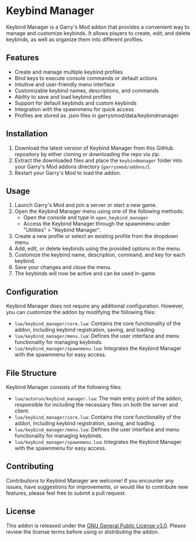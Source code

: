 # Keybind Manager

Keybind Manager is a Garry's Mod addon that provides a convenient way to manage and customize keybinds. It allows players to create, edit, and delete keybinds, as well as organize them into different profiles.

## Features

- Create and manage multiple keybind profiles
- Bind keys to execute console commands or default actions
- Intuitive and user-friendly menu interface
- Customizable keybind names, descriptions, and commands
- Ability to save and load keybind profiles
- Support for default keybinds and custom keybinds
- Integration with the spawnmenu for quick access
- Profiles are stored as .json files in garrysmod/data/keybindmanager

## Installation

1. Download the latest version of Keybind Manager from this GitHub repository by either cloning or downloading the repo via zip.
2. Extract the downloaded files and place the `keybindmanager` folder into your Garry's Mod addons directory (`garrysmod/addons/`).
3. Restart your Garry's Mod to load the addon.

## Usage

1. Launch Garry's Mod and join a server or start a new game.
2. Open the Keybind Manager menu using one of the following methods:
   - Open the console and type in `open_keybind_manager`
   - Access the Keybind Manager through the spawnmenu under "Utilities" > "Keybind Manager".
3. Create a new profile or select an existing profile from the dropdown menu.
4. Add, edit, or delete keybinds using the provided options in the menu.
5. Customize the keybind name, description, command, and key for each keybind.
6. Save your changes and close the menu.
7. The keybinds will now be active and can be used in-game.

## Configuration

Keybind Manager does not require any additional configuration. However, you can customize the addon by modifying the following files:

- `lua/keybind_manager/core.lua`: Contains the core functionality of the addon, including keybind registration, saving, and loading.
- `lua/keybind_manager/menu.lua`: Defines the user interface and menu functionality for managing keybinds.
- `lua/keybind_manager/spawnmenu.lua`: Integrates the Keybind Manager with the spawnmenu for easy access.

## File Structure

Keybind Manager consists of the following files:

- `lua/autorun/keybind_manager.lua`: The main entry point of the addon, responsible for including the necessary files on both the server and client.
- `lua/keybind_manager/core.lua`: Contains the core functionality of the addon, including keybind registration, saving, and loading.
- `lua/keybind_manager/menu.lua`: Defines the user interface and menu functionality for managing keybinds.
- `lua/keybind_manager/spawnmenu.lua`: Integrates the Keybind Manager with the spawnmenu for easy access.

## Contributing

Contributions to Keybind Manager are welcome! If you encounter any issues, have suggestions for improvements, or would like to contribute new features, please feel free to submit a pull request.

## License

This addon is released under the [GNU General Public License v3.0](https://www.gnu.org/licenses/gpl-3.0.en.html). Please review the license terms before using or distributing the addon.
